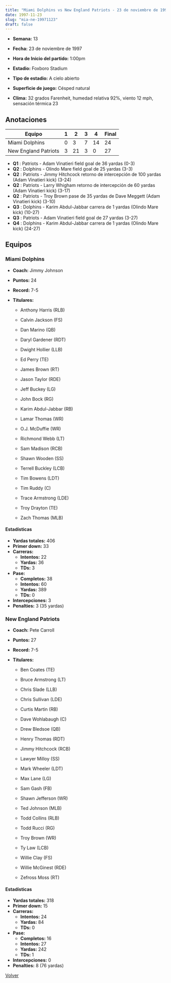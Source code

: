 ```yaml
---
title: "Miami Dolphins vs New England Patriots - 23 de noviembre de 1997"
date: 1997-11-23
slug: "mia-ne-19971123"
draft: false
---
```


* **Semana:** 13
* **Fecha:** 23 de noviembre de 1997

* **Hora de Inicio del partido:** 1:00pm
* **Estadio:** Foxboro Stadium
* **Tipo de estadio:** A cielo abierto
* **Superficie de juego:** Césped natural
* **Clima:** 32 grados Farenheit, humedad relativa 92%, viento 12 mph, sensación térmica 23





## Anotaciones
| Equipo | 1 | 2 | 3 | 4 | Final |
|--------|---|---|---|---|-------|
| Miami Dolphins  | 0 | 3 | 7 | 14  | 24 |
| New England Patriots  | 3 | 21 | 3 | 0  | 27 |
* **Q1** : Patriots - Adam Vinatieri field goal de 36 yardas (0-3)
* **Q2** : Dolphins - Olindo Mare field goal de 25 yardas (3-3)
* **Q2** : Patriots - Jimmy Hitchcock retorno de intercepción de 100 yardas (Adam Vinatieri kick) (3-24)
* **Q2** : Patriots - Larry Whigham retorno de intercepción de 60 yardas (Adam Vinatieri kick) (3-17)
* **Q2** : Patriots - Troy Brown pase de 35 yardas de Dave Meggett (Adam Vinatieri kick) (3-10)
* **Q3** : Dolphins - Karim Abdul-Jabbar carrera de 1 yardas (Olindo Mare kick) (10-27)
* **Q3** : Patriots - Adam Vinatieri field goal de 27 yardas (3-27)
* **Q4** : Dolphins - Karim Abdul-Jabbar carrera de 1 yardas (Olindo Mare kick) (24-27)


## Equipos


### Miami Dolphins
* **Coach:** Jimmy Johnson
* **Puntos:** 24
* **Record:** 7-5
* **Titulares:** 

  * Anthony Harris (RLB) 

  * Calvin Jackson (FS) 

  * Dan Marino (QB) 

  * Daryl Gardener (RDT) 

  * Dwight Hollier (LLB) 

  * Ed Perry (TE) 

  * James Brown (RT) 

  * Jason Taylor (RDE) 

  * Jeff Buckey (LG) 

  * John Bock (RG) 

  * Karim Abdul-Jabbar (RB) 

  * Lamar Thomas (WR) 

  * O.J. McDuffie (WR) 

  * Richmond Webb (LT) 

  * Sam Madison (RCB) 

  * Shawn Wooden (SS) 

  * Terrell Buckley (LCB) 

  * Tim Bowens (LDT) 

  * Tim Ruddy (C) 

  * Trace Armstrong (LDE) 

  * Troy Drayton (TE) 

  * Zach Thomas (MLB) 

#### Estadísticas
* **Yardas totales:** 406
* **Primer down:** 33
* **Carreras:**
  * **Intentos:** 22
  * **Yardas:** 36
  * **TDs:** 3
* **Pase:**
  * **Completos:** 38
  * **Intentos:** 60
  * **Yardas:** 389
  * **TDs:** 0
* **Intercepciones:** 3
* **Penalties:** 3 (35 yardas)

### New England Patriots
* **Coach:** Pete Carroll
* **Puntos:** 27
* **Record:** 7-5
* **Titulares:** 

  * Ben Coates (TE) 

  * Bruce Armstrong (LT) 

  * Chris Slade (LLB) 

  * Chris Sullivan (LDE) 

  * Curtis Martin (RB) 

  * Dave Wohlabaugh (C) 

  * Drew Bledsoe (QB) 

  * Henry Thomas (RDT) 

  * Jimmy Hitchcock (RCB) 

  * Lawyer Milloy (SS) 

  * Mark Wheeler (LDT) 

  * Max Lane (LG) 

  * Sam Gash (FB) 

  * Shawn Jefferson (WR) 

  * Ted Johnson (MLB) 

  * Todd Collins (RLB) 

  * Todd Rucci (RG) 

  * Troy Brown (WR) 

  * Ty Law (LCB) 

  * Willie Clay (FS) 

  * Willie McGinest (RDE) 

  * Zefross Moss (RT) 

#### Estadísticas
* **Yardas totales:** 318
* **Primer down:** 15
* **Carreras:**
  * **Intentos:** 24
  * **Yardas:** 84
  * **TDs:** 0
* **Pase:**
  * **Completos:** 16
  * **Intentos:** 27
  * **Yardas:** 242
  * **TDs:** 1
* **Intercepciones:** 0
* **Penalties:** 8 (76 yardas)


[Volver](/historia/1997)
